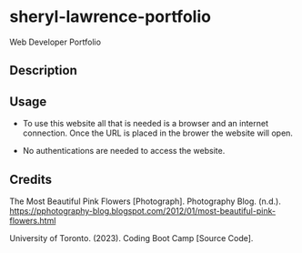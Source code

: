 # sheryl-lawrence-portfolio
Web Developer Portfolio

## Description

## Usage

- To use this website all that is needed is a browser and an internet connection. Once the URL is placed in the brower the website will open.

- No authentications are needed to access the website.

## Credits

The Most Beautiful Pink Flowers [Photograph]. Photography Blog. (n.d.). https://pphotography-blog.blogspot.com/2012/01/most-beautiful-pink-flowers.html

University of Toronto. (2023). Coding Boot Camp [Source Code]. 